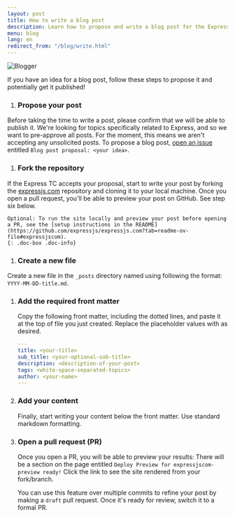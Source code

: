 ```yaml
---
layout: post
title: How to write a blog post
description: Learn how to propose and write a blog post for the Express.js blog, including submission guidelines and steps to contribute your content.
menu: blog
lang: en
redirect_from: "/blog/write.html"
---
```


![Blogger]({{site.url}}/images/blogger.jpg)

If you have an idea for a blog post, follow these steps to propose it and potentially get it published!

1. ### Propose your post
Before taking the time to write a post, please confirm that we will be able to publish it. We're looking for topics specifically related to Express, and so we want to pre-approve all posts. For the moment, this means we aren't accepting any unsolicited posts. To propose a blog post, [open an issue](https://github.com/expressjs/expressjs.com/issues) entitled  `Blog post proposal: <your idea>`.


1. ### Fork the repository 
If the Express TC accepts your proposal, start to write your post by forking the [expressjs.com](https://github.com/expressjs/expressjs.com) repository and cloning it to your local machine. Once you open a pull request, you'll be able to preview your post on GitHub. See step six below.

	Optional: To run the site locally and preview your post before opening a PR, see the [setup instructions in the README](https://github.com/expressjs/expressjs.com?tab=readme-ov-file#expressjscom).
	{: .doc-box .doc-info}

1. ### Create a new file
Create a new file in the `_posts` directory named using following the format: `YYYY-MM-DD-title.md`.

1. ### Add the required front matter
    Copy the following front matter, including the dotted lines, and paste it at the top of file you just created. Replace the placeholder values with as desired.

    ```yaml
    ---
    title: <your-title>
    sub_title: <your-optional-sub-title>
    description: <description-of-your-post>
    tags: <white-space-separated-topics>
    author: <your-name>
    ---
    ```
2. ### Add your content
    Finally, start writing your content below the front matter.  Use standard markdown formatting.

1. ### Open a pull request (PR)
   Once you open a PR, you will be able to preview your results: There will be a section on the page entitled `Deploy Preview for expressjscom-preview ready!` Click the link to see the site rendered from your fork/branch.
   
   You can use this feature over multiple commits to refine your post by making a `draft` pull request. Once it's ready for review, switch it to a formal PR.

   